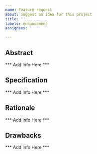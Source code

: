```yaml
---
name: Feature request
about: Suggest an idea for this project
title: ''
labels: enhancement
assignees: ''

---
```


## Abstract

*** Add Info Here ***

## Specification

*** Add Info Here ***

## Rationale

*** Add Info Here ***

## Drawbacks

*** Add Info Here ***
